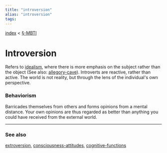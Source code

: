 ```yaml
---
title: "introversion"
alias: "introversion"
tags: 
---
```


[index](/.md) < [§-MBTI](§-MBTI.md)

# Introversion

Refers to [idealism](idealism.md), where there is more emphasis on the subject rather than the object (See also: [allegory-cave](allegory-cave.md)). Introverts are reactive, rather than active. The world is not reality, but through the lens of the individual's own perspective. 

### Behaviorism
Barricades themselves from others and forms opinions from a mental distance. Your own opinions are thus regarded as better than anything you could have received from the external world. 

-------------
### See also
[extroversion](extroversion.md), [consciousness-attitudes](consciousness-attitudes.md), [cognitive-functions](cognitive-functions.md)

